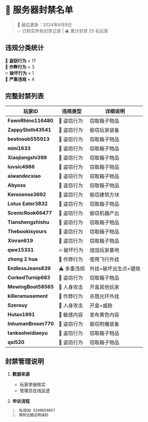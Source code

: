 # 🚨 服务器封禁名单

> 📅 最后更新：2024年6月9日  
> ✅ 已核实所有封禁记录 | ⚠️ 累计封禁 25 名玩家

## 违规分类统计
👜 **盗窃行为** × 17  
🤖 **作弊行为** × 3  
🔥 **破坏行为** × 1  
🚨 **严重违规** × 4  

## 完整封禁列表
| 玩家ID               | 违规类型         | 详细说明                 |
|----------------------|----------------|--------------------------|
| **FawnRhino116480**  | 👜 盗窃行为     | 窃取箱子物品           |
| **ZappySloth43541**  | 👜 盗窃行为     | 偷窃玩家装备             |
| **bestnoob555913**   | 👜 盗窃行为     | 窃取箱子物品         |
| **mini1633**         | 👜 盗窃行为     | 窃取箱子物品             |
| **Xiaojiangshi399**  | 👜 盗窃行为     | 窃取箱子物品            |
| **luvsic4986**       | 👜 盗窃行为     | 窃取箱子物品                |
| **aiwandecxiao**     | 👜 盗窃行为     | 窃取箱子物品                 |
| **Abyoss**           | 👜 盗窃行为     | 窃取箱子物品               |
| **Kerosense3692**    | 👜 盗窃行为     | 偷窃建筑方块             |
| **Lotus Eater3832**  | 👜 盗窃行为     | 窃取箱子物品             |
| **ScenicRook66477**  | 👜 盗窃行为     | 偷窃机器产出             |
| **Tianshengzhishu**  | 👜 盗窃行为     | 窃取箱子物品           |
| **Thebookisyours**   | 👜 盗窃行为     | 窃取箱子物品              |
| **Xinran619**        | 👜 盗窃行为     | 窃取箱子物品             |
| **qwe15331**         | 🔥 破坏行为     | 烧毁玩家基地      |
| **zhong 2 hua**      | 🤖 作弊行为     | 使用飞行外挂             |
| **EndlessJeans839**  | ⚠️ 多重违规    | 外挂+破坏出生点+键政 |
| **CorkedTurnip683**  | 👜 盗窃行为     | 窃取箱子物品             |
| **MewingBoot58565**  | 🚨 人身攻击    | 开盒其他玩家             |
| **killeramusement**  | 🤖 作弊行为     | 杀戮光环外挂             |
| **Szerouy**          | 🚨 人身攻击    | 开盒+威胁            |
| **Hutao1991**        | 🚩 敏感内容    | 发布黄色内容         |
| **InhumanBroom770**  | 👜 盗窃行为     | 偷窃附魔装备             |
| **tankaoheidiaoyu**  | 👜 盗窃行为     | 窃取箱子物品               |
| **qsl520**           | 👜 盗窃行为     | 窃取箱子物品             |

## 封禁管理说明
1. **数据来源**
   - 玩家举报核实
   - 管理员在线巡逻

2. **申诉流程**  
   ```markdown
   1. 私信QQ 3249659057
   2. 需附证据证明误封  